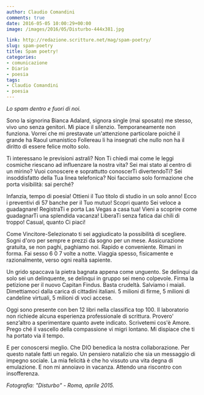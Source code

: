 ```yaml
---
author: Claudio Comandini
comments: true
date: 2016-05-05 10:00:29+00:00
image: /images/2016/05/Disturbo-444x381.jpg

link: http://redazione.scritture.net/mag/spam-poetry/
slug: spam-poetry
title: Spam poetry!
categories:
- comunicazione
- Diario
- poesia
tags:
- Claudio Comandini
- poesia
---
```


_Lo spam dentro e fuori di noi._



Sono la signorina Bianca Adalard, signora single (mai sposato) me stesso, vivo uno senza genitori. Mi piace il silenzio. Temporaneamente non funziona. Vorrei che mi prestavate un'attenzione particolare poiché il grande ha Raoul umanistico Follereau li ha insegnati che nullo non ha il diritto di essere felice molto solo.

<!-- more -->Ti interessano le previsioni astrali? Non Ti chiedi mai come le leggi cosmiche riescano ad influenzare la nostra vita? Sei mai stato al centro di un mirino? Vuoi conoscere e soprattutto conoscerTi divertendoTi? Sei insoddisfatto della Tua linea telefonica? Noi facciamo solo formazione che porta visibilità: sai perché?

Infanzia, tempo di poesia! Ottieni il Tuo titolo di studio in un solo anno! Ecco i preventivi di 57 banche per il Tuo mutuo! Scopri quanto Sei veloce a guadagnare! RegistraTi e porta Las Vegas a casa tua! Vieni a scoprire come guadagnarTi una splendida vacanza! LiberaTi senza fatica dai chili di troppo! Casual, quanto Ci piaci!

Come Vincitore-Selezionato ti sei aggiudicato la possibilità di scegliere. Sogni d'oro per sempre e prezzi da sogno per un mese. Assicurazione gratuita, se non paghi, paghiamo noi. Rapido e conveniente. Rimani in forma. Fai sesso 6 0 7 volte a notte. Viaggia spesso, fisicamente e razionalmente, verso ogni realtà sapiente.

Un grido spaccava la pietra bagnata appena come unguento. Se delinqui da solo sei un delinquente, se delinqui in gruppo sei meno colpevole. Firma la petizione per il nuovo Capitan Findus. Basta crudeltà. Salviamo i maiali. Dimettiamoci dalla carica di cittadini italiani. 5 milioni di firme, 5 milioni di candeline virtuali, 5 milioni di voci accese.

Oggi sono presente con ben 12 libri nella classifica top 100. Il laboratorio non richiede alcuna esperienza professionale di scrittura. Provero' senz’altro a sperimentare quanto avete indicato. Scrivetemi cos'è Amore. Prego ché il vascello della compassione vi migri lontano. Mi dispiace che ti ha portato via il tempo.

E per conoscersi meglio. Che DIO benedica la nostra collaborazione. Per questo natale fatti un regalo. Un pensiero natalizio che sia un messaggio di impegno sociale. La mia felicità è che ho vissuto una vita degna di emulazione. E non mi annoiavo in vacanza. Attendo una riscontro con insofferenza.



_Fotografia: "Disturbo" - Roma, aprile 2015._
